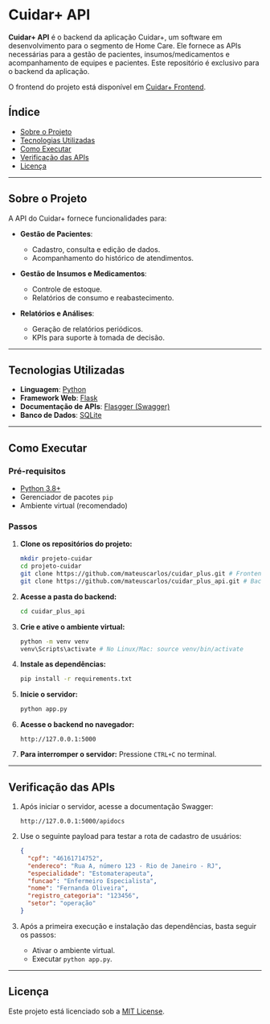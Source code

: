 # Cuidar+ API

**Cuidar+ API** é o backend da aplicação Cuidar+, um software em desenvolvimento para o segmento de Home Care. Ele fornece as APIs necessárias para a gestão de pacientes, insumos/medicamentos e acompanhamento de equipes e pacientes. Este repositório é exclusivo para o backend da aplicação.

O frontend do projeto está disponível em [Cuidar+ Frontend](https://github.com/mateuscarlos/cuidar_plus).

## Índice
- [Sobre o Projeto](#sobre-o-projeto)
- [Tecnologias Utilizadas](#tecnologias-utilizadas)
- [Como Executar](#como-executar)
- [Verificação das APIs](#verificação-das-apis)
- [Licença](#licença)

---

## Sobre o Projeto

A API do Cuidar+ fornece funcionalidades para:

- **Gestão de Pacientes**:
  - Cadastro, consulta e edição de dados.
  - Acompanhamento do histórico de atendimentos.

- **Gestão de Insumos e Medicamentos**:
  - Controle de estoque.
  - Relatórios de consumo e reabastecimento.

- **Relatórios e Análises**:
  - Geração de relatórios periódicos.
  - KPIs para suporte à tomada de decisão.

---

## Tecnologias Utilizadas

- **Linguagem**: [Python](https://www.python.org)
- **Framework Web**: [Flask](https://flask.palletsprojects.com)
- **Documentação de APIs**: [Flasgger (Swagger)](https://github.com/flasgger/flasgger)
- **Banco de Dados**: [SQLite](https://sqlite.org/index.html)

---

## Como Executar

### Pré-requisitos

- [Python 3.8+](https://www.python.org/downloads/)
- Gerenciador de pacotes `pip`
- Ambiente virtual (recomendado)

### Passos

1. **Clone os repositórios do projeto:**
   ```bash
   mkdir projeto-cuidar
   cd projeto-cuidar
   git clone https://github.com/mateuscarlos/cuidar_plus.git # Frontend
   git clone https://github.com/mateuscarlos/cuidar_plus_api.git # Backend
   ```

2. **Acesse a pasta do backend:**
   ```bash
   cd cuidar_plus_api
   ```

3. **Crie e ative o ambiente virtual:**
   ```bash
   python -m venv venv
   venv\Scripts\activate # No Linux/Mac: source venv/bin/activate
   ```

4. **Instale as dependências:**
   ```bash
   pip install -r requirements.txt
   ```

5. **Inicie o servidor:**
   ```bash
   python app.py
   ```

6. **Acesse o backend no navegador:**
   ```
   http://127.0.0.1:5000
   ```

7. **Para interromper o servidor:**
   Pressione `CTRL+C` no terminal.

---

## Verificação das APIs

1. Após iniciar o servidor, acesse a documentação Swagger:
   ```
   http://127.0.0.1:5000/apidocs
   ```

2. Use o seguinte payload para testar a rota de cadastro de usuários:
   ```json
   {
     "cpf": "46161714752",
     "endereco": "Rua A, número 123 - Rio de Janeiro - RJ",
     "especialidade": "Estomaterapeuta",
     "funcao": "Enfermeiro Especialista",
     "nome": "Fernanda Oliveira",
     "registro_categoria": "123456",
     "setor": "operação"
   }
   ```

3. Após a primeira execução e instalação das dependências, basta seguir os passos:
   - Ativar o ambiente virtual.
   - Executar `python app.py`.

---

## Licença

Este projeto está licenciado sob a [MIT License](LICENSE).

